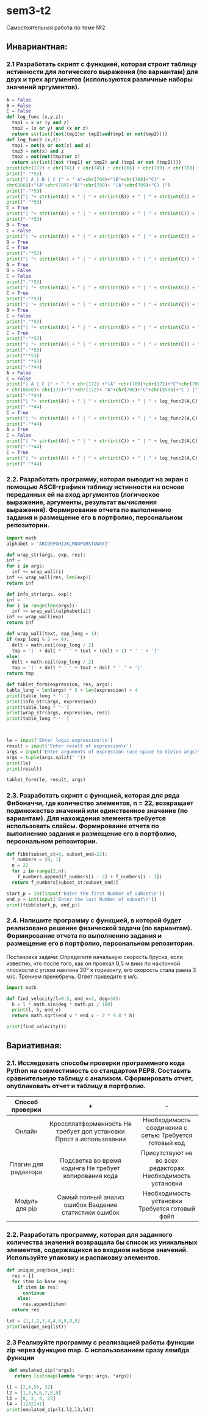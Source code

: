 # sem3-t2
Самостоятельная работа по теме №2

## Инвариантная:
  ### 2.1 Разработать скрипт с функцией, которая строит таблицу истинности для логического выражения (по вариантам) для двух и трех аргументов (используются различные наборы значений аргументов).
  ```python
A = False 
B = False 
C = False 
def log_func (x,y,z): 
    tmp1 = x or (y and z) 
    tmp2 = (x or y) and (x or z) 
    return str(int((not(tmp1)or tmp2)and(tmp1 or not(tmp2)))) 
def log_func2 (x,z): 
    tmp1 = not(x or not(z) and x) 
    tmp3 = not(x) and z 
    tmp2 = not(not(tmp3)or z) 
    return str(int((not (tmp1) or tmp2) and (tmp1 or not (tmp2)))) 
print(chr(172) + chr(741) + chr(745) + chr(866) + chr(709) + chr(708) + chr(8660)) 
print("-"*53) 
print("| A | B | C |" + " A"+chr(709)+"(B"+chr(708)+"C)" + 
chr(8660)+"(A"+chr(709)+"B)"+chr(708)+ "(A"+chr(709)+"C) |") 
print("-"*53) 
print("| "+ str(int(A)) + " | " + str(int(B)) + " | " + str(int(C)) + " | " + log_func(A,B,C) + " "*12 + "|") 
print("-"*53) 
C = True 
print("| "+ str(int(A)) + " | " + str(int(B)) + " | " + str(int(C)) + " | " + log_func(A,B,(C)) + " "*12 + "|") 
print("-"*53) 
B = True 
C = False 
print("| "+ str(int(A)) + " | " + str(int(B)) + " | " + str(int(C)) + " | " + log_func(A,B,C) + " "*12 + "|") 
B = True 
C = True 
print("-"*53)    
print("| "+ str(int(A)) + " | " + str(int(B)) + " | " + str(int(C)) + " | " + log_func(A,B,C) + " "*12 + "|") 
A = True 
B = False 
C = False 
print("-"*53) 
print("| "+ str(int(A)) + " | " + str(int(B)) + " | " + str(int(C)) + " | " + log_func(A,B,C) + " "*12 + "|") 
C = True 
print("-"*53) 
print("| "+ str(int(A)) + " | " + str(int(B)) + " | " + str(int(C)) + " | " + log_func(A,B,C) + " "*12 + "|") 
B = True 
C = False 
print("-"*53) 
print("| "+ str(int(A)) + " | " + str(int(B)) + " | " + str(int(C)) + " | " + log_func(A,B,C) + " "*12 + "|") 
C = True 
print("-"*53) 
print("| "+ str(int(A)) + " | " + str(int(B)) + " | " + str(int(C)) + " | " + log_func(A,B,C) + " "*12 + "|") 
print("-"*53) 
print(""*53) 
print(" "*53) 
print("-"*44) 
A = False 
C = False 
print("| A | C |" + " " + chr(172) +"(A" +chr(709)+chr(172)+"C"+chr(708)+ "A)" 
+ chr(8660)+ chr(172)+"("+chr(172)+ "A"+chr(708)+"C"+chr(8594)+"C ) |") 
print("-"*44)
print("| "+ str(int(A)) + " | " + str(int(C)) + " | " + log_func2(A,C) + " |") 
print("-"*44) 
C = True 
print("| "+ str(int(A)) + " | " + str(int(C)) + " | " + log_func2(A,C) + " |") 
print("-"*44) 
A = True 
C = False 
print("| "+ str(int(A)) + " | " + str(int(C)) + " | " + log_func2(A,C) + " |") 
print("-"*44) 
C = True 
print("| "+ str(int(A)) + " | " + str(int(C)) + " | " + log_func2(A,C) + " |") 
print("-"*44)

  ```
  
   ### 2.2. Разработать программу, которая выводит на экран с помощью ASCII-графики таблицу истинности на основе переданных ей на вход аргументов (логическое выражение, аргументы, результат вычисления выражения). Формирование отчета по выполнению задания и размещение его в портфолио, персональном репозитории. 
  ```python
  import math
alphabet = 'ABCDEFGHIJKLMNOPQRSTUWXYZ'

def wrap_str(args, exp, res):
  inf = ''
  for i in args:
    inf += wrap_wall(i)
  inf += wrap_wall(res, len(exp))
  return inf

def info_str(args, exp):
  inf = ''
  for i in range(len(args)):
    inf += wrap_wall(alphabet[i])
  inf += wrap_wall(exp)
  return inf
  
def wrap_wall(text, exp_long = 1):
  if (exp_long % 2 == 0):
    delt = math.ceil(exp_long / 2)
    tmp = '|' + delt * ' ' + text + (delt + 1) * ' ' + '|'
  else:
    delt = math.ceil(exp_long / 2)
    tmp = '|' + delt * ' ' + text + delt * ' ' + '|'
  return tmp

def tablet_form(expression, res, args):
  table_long = len(args) * 5 + len(expression) + 4
  print(table_long * '-')
  print(info_str(args, expression))
  print(table_long * '-')
  print(wrap_str(args, expression, res))
  print(table_long * '-')



le = input('Enter logic expression:\n')
result = input('Enter result of expression\n')
args = input('Enter arguments of expression (use space to divion args)\n')
args = tuple(args.split(' '))
print(le)
print(result)

tablet_form(le, result, args)
  ```
  
   ### 2.3. Разработать скрипт с функцией, которая для ряда Фибоначчи, где количество элементов, n = 22, возвращает подмножество значений или единственное значение (по вариантам). Для нахождения элемента требуется использовать слайсы. Формирование отчета по выполнению задания и размещение его в портфолио, персональном репозитории. 
  ```python
def fibb(subset_st=0, subset_end=22):
    f_numbers = [0, 1]
    n = 22
    for i in range(2,n):
      f_numbers.append(f_numbers[i - 2] + f_numbers[i - 1])
    return f_numbers[subset_st:subset_end:]

start_p = int(input('Enter the first Number of subset\n'))
end_p = int(input('Enter the last Number of subset\n'))
print(fibb(start_p, end_p))
  ```
  
   ### 2.4. Напишите программу с функцией, в которой будет реализовано решение физической задачи (по вариантам). Формирование отчета по выполнению задания и размещение его в портфолио, персональном репозитории.
   Постановка задачи: Определите начальную скорость бруска, если известно, что после того, как он проехал 0,5 м вниз по наклонной плоскости с углом наклона 30° к горизонту, его скорость стала равна 3 м/с. Трением пренебречь. Ответ приведите в м/с.
  ```python
  import math

def find_velocity(l=0.5, end_v=3, deg=30):
    h = l * math.sin(deg * math.pi / 180)
    print(l, h, end_v)
    return math.sqrt(end_v * end_v - 2 * 9.8 * h)

print(find_velocity())
  ```
  ## Вариативная:
  ### 2.1. Исследовать способы проверки программного кода Python на совместимость со стандартом PEP8. Составить сравнительную таблицу с анализом. Сформировать отчет, опубликовать отчет и таблицу в портфолио.
  
 |    Способ проверки   |                                  +                                  |                              -                             |
|:--------------------:|:-------------------------------------------------------------------:|:----------------------------------------------------------:|
|        Онлайн        | Кроссплатформенность                                                                                          Не требует доп установки                                                                                                              Прост в использовании |   Необходимость соединения с сетью                                                                       Требуется готовый код   |
| Плагин для редактора |        Подсветка во время кодинга                                                                             Не требует копирования кода       | Присутствуют не во всех редакторах                                                      Необходимость установки |
|    Модуль для pip    |        Самый полный анализ ошибок                                                                        Введение статистики ошибок        |       Необходимость установки                                                                Требуется готовый файл       |
 ### 2.2. Разработать программу, которая для заданного количества значений возвращала бы список из уникальных элементов, содержащихся во входном наборе значений. Используйте упаковку и распаковку элементов.
 ```python
 def unique_seq(base_seq):
   res = []
   for item in base_seq:
     if item in res:
       continue
     else:
       res.append(item)
   return res

lst = [1,1,2,3,4,4,6,8,8,9]
print(unique_seq(lst))
 ```
### 2.3 Реализуйте программу с реализацией работы функции zip через функцию map. С использованием сразу лямбда функции
 ```python
  def emulated_zip(*args):
    return list(map(lambda *args: args, *args))

l1 = [2,4,56, 32]
l2 = [1,3,5,6,7,8,0]
l3 = [0, 2, 4, 25]
l4 = [1232141]
print(emulated_zip(l1,l2,l3,l4))

 ```
